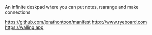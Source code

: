 An infinite deskpad where you can put notes, rearange and make connections

https://github.com/jonathontoon/manifest
https://www.ryeboard.com
https://walling.app